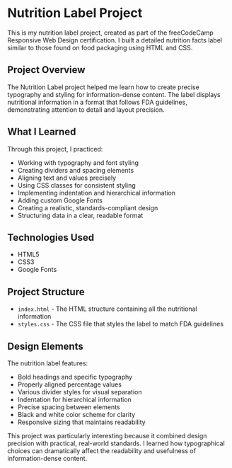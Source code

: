 # Nutrition Label Project

This is my nutrition label project, created as part of the freeCodeCamp Responsive Web Design certification. I built a detailed nutrition facts label similar to those found on food packaging using HTML and CSS.

## Project Overview

The Nutrition Label project helped me learn how to create precise typography and styling for information-dense content. The label displays nutritional information in a format that follows FDA guidelines, demonstrating attention to detail and layout precision.

## What I Learned

Through this project, I practiced:
- Working with typography and font styling
- Creating dividers and spacing elements
- Aligning text and values precisely
- Using CSS classes for consistent styling
- Implementing indentation and hierarchical information
- Adding custom Google Fonts
- Creating a realistic, standards-compliant design
- Structuring data in a clear, readable format

## Technologies Used

- HTML5
- CSS3
- Google Fonts

## Project Structure

- `index.html` - The HTML structure containing all the nutritional information
- `styles.css` - The CSS file that styles the label to match FDA guidelines

## Design Elements

The nutrition label features:
- Bold headings and specific typography
- Properly aligned percentage values
- Various divider styles for visual separation
- Indentation for hierarchical information
- Precise spacing between elements
- Black and white color scheme for clarity
- Responsive sizing that maintains readability

This project was particularly interesting because it combined design precision with practical, real-world standards. I learned how typographical choices can dramatically affect the readability and usefulness of information-dense content. 